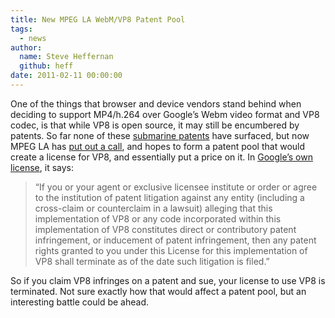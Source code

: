 ```yaml
---
title: New MPEG LA WebM/VP8 Patent Pool
tags:
  - news
author:
  name: Steve Heffernan
  github: heff
date: 2011-02-11 00:00:00
---
```


One of the things that browser and device vendors stand behind when deciding to support MP4/h.264 over Google&rsquo;s Webm video format and VP8 codec, is that while VP8 is open source, it may still be encumbered by patents. So far none of these [submarine patents](http://en.wikipedia.org/wiki/Submarine_patent) have surfaced, but now MPEG LA has [put out a call](http://www.mpegla.com/main/pid/vp8/default.aspx), and hopes to form a patent pool that would create a license for VP8, and essentially put a price on it. In [Google&rsquo;s own license](http://www.webmproject.org/license/additional/), it says:

> &ldquo;If you or your agent or exclusive licensee institute or order or agree to the institution of patent litigation against any entity (including a cross-claim or counterclaim in a lawsuit) alleging that this implementation of VP8 or any code incorporated within this implementation of VP8 constitutes direct or contributory patent infringement, or inducement of patent infringement, then any patent rights granted to you under this License for this implementation of VP8 shall terminate as of the date such litigation is filed.&rdquo;

So if you claim VP8 infringes on a patent and sue, your license to use VP8 is terminated. Not sure exactly how that would affect a patent pool, but an interesting battle could be ahead.
